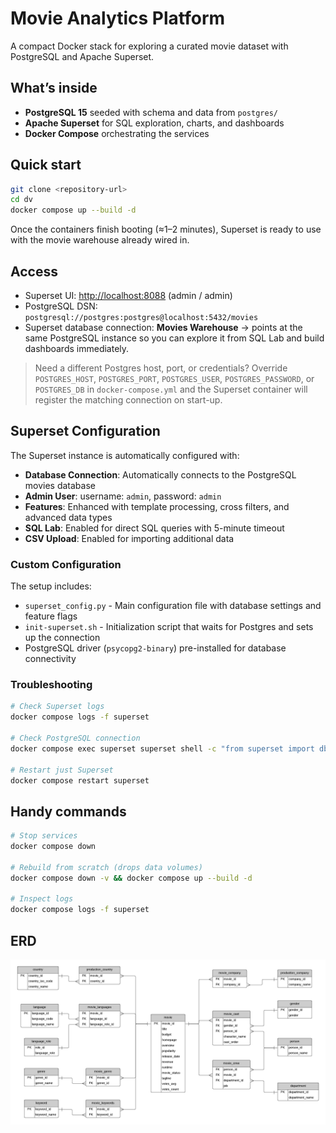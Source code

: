 # Movie Analytics Platform

A compact Docker stack for exploring a curated movie dataset with PostgreSQL and Apache Superset.

## What’s inside

- **PostgreSQL 15** seeded with schema and data from `postgres/`
- **Apache Superset** for SQL exploration, charts, and dashboards
- **Docker Compose** orchestrating the services

## Quick start

```bash
git clone <repository-url>
cd dv
docker compose up --build -d
```

Once the containers finish booting (≈1–2 minutes), Superset is ready to use with the movie warehouse already wired in.

## Access

- Superset UI: <http://localhost:8088> (admin / admin)
- PostgreSQL DSN: `postgresql://postgres:postgres@localhost:5432/movies`
- Superset database connection: **Movies Warehouse** → points at the same PostgreSQL instance so you can explore it from SQL Lab and build dashboards immediately.

> Need a different Postgres host, port, or credentials? Override `POSTGRES_HOST`, `POSTGRES_PORT`, `POSTGRES_USER`, `POSTGRES_PASSWORD`, or `POSTGRES_DB` in `docker-compose.yml` and the Superset container will register the matching connection on start-up.

## Superset Configuration

The Superset instance is automatically configured with:

- **Database Connection**: Automatically connects to the PostgreSQL movies database
- **Admin User**: username: `admin`, password: `admin`
- **Features**: Enhanced with template processing, cross filters, and advanced data types
- **SQL Lab**: Enabled for direct SQL queries with 5-minute timeout
- **CSV Upload**: Enabled for importing additional data

### Custom Configuration

The setup includes:

- `superset_config.py` - Main configuration file with database settings and feature flags
- `init-superset.sh` - Initialization script that waits for Postgres and sets up the connection
- PostgreSQL driver (`psycopg2-binary`) pre-installed for database connectivity

### Troubleshooting

```bash
# Check Superset logs
docker compose logs -f superset

# Check PostgreSQL connection
docker compose exec superset superset shell -c "from superset import db; print(db.engine.execute('SELECT 1').scalar())"

# Restart just Superset
docker compose restart superset
```

## Handy commands

```bash
# Stop services
docker compose down

# Rebuild from scratch (drops data volumes)
docker compose down -v && docker compose up --build -d

# Inspect logs
docker compose logs -f superset
```

## ERD

![erd](./image.png)
